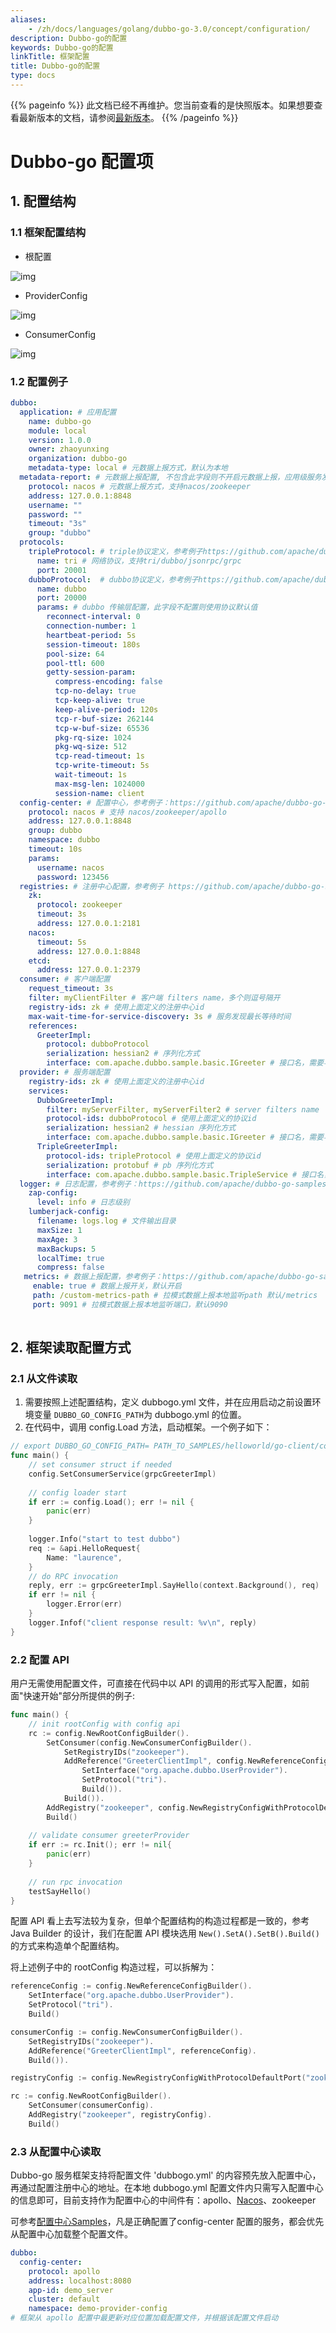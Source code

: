 ```yaml
---
aliases:
    - /zh/docs/languages/golang/dubbo-go-3.0/concept/configuration/
description: Dubbo-go的配置
keywords: Dubbo-go的配置
linkTitle: 框架配置
title: Dubbo-go的配置
type: docs
---
```




{{% pageinfo %}} 此文档已经不再维护。您当前查看的是快照版本。如果想要查看最新版本的文档，请参阅[最新版本](/zh-cn/overview/mannual/golang-sdk/tutorial/develop/config-center/)。
{{% /pageinfo %}}

# Dubbo-go 配置项

## 1. 配置结构

### 1.1 框架配置结构

- 根配置

![img](/imgs/golang/3.0/config-root-config.png)

- ProviderConfig

![img](/imgs/golang/3.0/config-provider-config.png)

- ConsumerConfig

![img](/imgs/golang/3.0/config-consumer-config.png)

### 1.2 配置例子

```yaml
dubbo:
  application: # 应用配置
    name: dubbo-go
    module: local
    version: 1.0.0 
    owner: zhaoyunxing
    organization: dubbo-go 
    metadata-type: local # 元数据上报方式，默认为本地
  metadata-report: # 元数据上报配置, 不包含此字段则不开启元数据上报，应用级服务发现依赖此字段，参考例子：https://github.com/apache/dubbo-go-samples/tree/45a0d843b54e4922c240900e63516176cc7da4f6/registry/servicediscovery
    protocol: nacos # 元数据上报方式，支持nacos/zookeeper 
    address: 127.0.0.1:8848 
    username: ""
    password: ""
    timeout: "3s"
    group: "dubbo"
  protocols:
    tripleProtocol: # triple协议定义，参考例子https://github.com/apache/dubbo-go-samples/tree/f7febed9d686cb940ea55d34b5baa567d7574a44/rpc/tri
      name: tri # 网络协议，支持tri/dubbo/jsonrpc/grpc
      port: 20001
    dubboProtocol:  # dubbo协议定义，参考例子https://github.com/apache/dubbo-go-samples/tree/f7febed9d686cb940ea55d34b5baa567d7574a44/rpc/dubbo
      name: dubbo
      port: 20000
      params: # dubbo 传输层配置，此字段不配置则使用协议默认值
        reconnect-interval: 0
        connection-number: 1
        heartbeat-period: 5s
        session-timeout: 180s
        pool-size: 64
        pool-ttl: 600
        getty-session-param:
          compress-encoding: false
          tcp-no-delay: true
          tcp-keep-alive: true
          keep-alive-period: 120s
          tcp-r-buf-size: 262144
          tcp-w-buf-size: 65536
          pkg-rq-size: 1024
          pkg-wq-size: 512
          tcp-read-timeout: 1s
          tcp-write-timeout: 5s
          wait-timeout: 1s
          max-msg-len: 1024000
          session-name: client
  config-center: # 配置中心，参考例子：https://github.com/apache/dubbo-go-samples/tree/f7febed9d686cb940ea55d34b5baa567d7574a44/configcenter
    protocol: nacos # 支持 nacos/zookeeper/apollo
    address: 127.0.0.1:8848
    group: dubbo
    namespace: dubbo
    timeout: 10s
    params:
      username: nacos
      password: 123456
  registries: # 注册中心配置，参考例子 https://github.com/apache/dubbo-go-samples/tree/f7febed9d686cb940ea55d34b5baa567d7574a44/metrics
    zk:
      protocol: zookeeper
      timeout: 3s
      address: 127.0.0.1:2181
    nacos:
      timeout: 5s
      address: 127.0.0.1:8848
    etcd:
      address: 127.0.0.1:2379
  consumer: # 客户端配置
    request_timeout: 3s
    filter: myClientFilter # 客户端 filters name，多个则逗号隔开
    registry-ids: zk # 使用上面定义的注册中心id
    max-wait-time-for-service-discovery: 3s # 服务发现最长等待时间
    references:
      GreeterImpl:
        protocol: dubboProtocol
        serialization: hessian2 # 序列化方式
        interface: com.apache.dubbo.sample.basic.IGreeter # 接口名，需要与服务端一致
  provider: # 服务端配置
    registry-ids: zk # 使用上面定义的注册中心id
    services:
      DubboGreeterImpl:
        filter: myServerFilter, myServerFilter2 # server filters name 
        protocol-ids: dubboProtocol # 使用上面定义的协议id
        serialization: hessian2 # hessian 序列化方式
        interface: com.apache.dubbo.sample.basic.IGreeter # 接口名，需要与客户端一致
      TripleGreeterImpl:
        protocol-ids: tripleProtocol # 使用上面定义的协议id
        serialization: protobuf # pb 序列化方式
        interface: com.apache.dubbo.sample.basic.TripleService # 接口名，需要与客户端一致
  logger: # 日志配置，参考例子：https://github.com/apache/dubbo-go-samples/tree/f7febed9d686cb940ea55d34b5baa567d7574a44/logger
    zap-config:
      level: info # 日志级别
    lumberjack-config: 
      filename: logs.log # 文件输出目录
      maxSize: 1
      maxAge: 3
      maxBackups: 5
      localTime: true
      compress: false
   metrics: # 数据上报配置，参考例子：https://github.com/apache/dubbo-go-samples/tree/f7febed9d686cb940ea55d34b5baa567d7574a44/metrics
     enable: true # 数据上报开关，默认开启
     path: /custom-metrics-path # 拉模式数据上报本地监听path 默认/metrics
     port: 9091 # 拉模式数据上报本地监听端口，默认9090
 
```

## 2. 框架读取配置方式

### 2.1 从文件读取

1. 需要按照上述配置结构，定义 dubbogo.yml 文件，并在应用启动之前设置环境变量 `DUBBO_GO_CONFIG_PATH`为 dubbogo.yml 的位置。
2. 在代码中，调用 config.Load 方法，启动框架。一个例子如下：

```go
// export DUBBO_GO_CONFIG_PATH= PATH_TO_SAMPLES/helloworld/go-client/conf/dubbogo.yml
func main() {
    // set consumer struct if needed
    config.SetConsumerService(grpcGreeterImpl)
    
    // config loader start
    if err := config.Load(); err != nil {
        panic(err)
    }
    
    logger.Info("start to test dubbo")
    req := &api.HelloRequest{
        Name: "laurence",
    }
    // do RPC invocation
    reply, err := grpcGreeterImpl.SayHello(context.Background(), req)
    if err != nil {
        logger.Error(err)
    }
    logger.Infof("client response result: %v\n", reply)
}
```

### 2.2 配置 API

用户无需使用配置文件，可直接在代码中以 API 的调用的形式写入配置，如前面"快速开始"部分所提供的例子: 

```go
func main() {
    // init rootConfig with config api
    rc := config.NewRootConfigBuilder().
        SetConsumer(config.NewConsumerConfigBuilder().
            SetRegistryIDs("zookeeper").
            AddReference("GreeterClientImpl", config.NewReferenceConfigBuilder().
                SetInterface("org.apache.dubbo.UserProvider").
                SetProtocol("tri").
                Build()).
            Build()).
        AddRegistry("zookeeper", config.NewRegistryConfigWithProtocolDefaultPort("zookeeper")).
        Build()
    
    // validate consumer greeterProvider
    if err := rc.Init(); err != nil{
        panic(err)
    }
    
    // run rpc invocation
    testSayHello()
}
```

配置 API 看上去写法较为复杂，但单个配置结构的构造过程都是一致的，参考 Java Builder 的设计，我们在配置 API 模块选用 `New().SetA().SetB().Build()`的方式来构造单个配置结构。

将上述例子中的 rootConfig 构造过程，可以拆解为：

```go
referenceConfig := config.NewReferenceConfigBuilder().
    SetInterface("org.apache.dubbo.UserProvider").
    SetProtocol("tri").
    Build()

consumerConfig := config.NewConsumerConfigBuilder().
    SetRegistryIDs("zookeeper").
    AddReference("GreeterClientImpl", referenceConfig).
    Build()).

registryConfig := config.NewRegistryConfigWithProtocolDefaultPort("zookeeper")

rc := config.NewRootConfigBuilder().
    SetConsumer(consumerConfig).
    AddRegistry("zookeeper", registryConfig).
    Build()
```

### 2.3 从配置中心读取

Dubbo-go 服务框架支持将配置文件 'dubbogo.yml' 的内容预先放入配置中心，再通过配置注册中心的地址。在本地 dubbogo.yml 配置文件内只需写入配置中心的信息即可，目前支持作为配置中心的中间件有：apollo、[Nacos](https://nacos.io/)、zookeeper

可参考[配置中心Samples](https://github.com/apache/dubbo-go-samples/tree/f7febed9d686cb940ea55d34b5baa567d7574a44/configcenter)，凡是正确配置了config-center 配置的服务，都会优先从配置中心加载整个配置文件。

```yaml
dubbo:
  config-center:
    protocol: apollo
    address: localhost:8080
    app-id: demo_server
    cluster: default
    namespace: demo-provider-config
# 框架从 apollo 配置中最更新对应位置加载配置文件，并根据该配置文件启动
```

